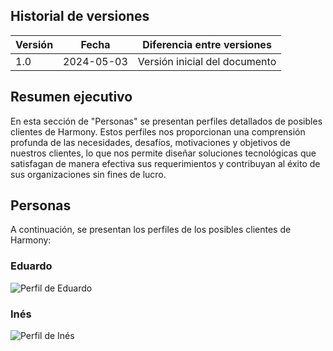 ## Historial de versiones

| Versión | Fecha      | Diferencia entre versiones|
| ------- | ---------- | ------------------------ |
| 1.0     | 2024-05-03 | Versión inicial del documento |

## Resumen ejecutivo
En esta sección de "Personas" se presentan perfiles detallados de posibles clientes de Harmony. Estos perfiles nos proporcionan una comprensión profunda de las necesidades, desafíos, motivaciones y objetivos de nuestros clientes, lo que nos permite diseñar soluciones tecnológicas que satisfagan de manera efectiva sus requerimientos y contribuyan al éxito de sus organizaciones sin fines de lucro.

## Personas
A continuación, se presentan los perfiles de los posibles clientes de Harmony:

### Eduardo
![Perfil de Eduardo](/img/personas/Eduardo.png)

### Inés
![Perfil de Inés](/img/personas/Ines.png)    
